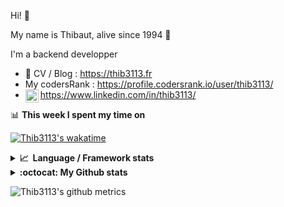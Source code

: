 Hi! 👋

My name is Thibaut, alive since 1994 🍷

I'm a backend developper

-   📝 CV / Blog : https://thib3113.fr
-   My codersRank : https://profile.codersrank.io/user/thib3113/
-   <a href="https://www.linkedin.com/in/thib3113/"><img align="left" alt="Thib3113's Linkedin" width="21px" src="https://raw.githubusercontent.com/peterthehan/peterthehan/master/assets/linkedin.svg" /></a> https://www.linkedin.com/in/thib3113/

📊 **This week I spent my time on**

[![Thib3113's wakatime](https://github-readme-stats.vercel.app/api/wakatime?username=thib3113&layout=default&theme=dracula&langs_count=6&hide_title=true&hide_border=true)](https://wakatime.com/@thib3113)

<details>
  <summary><b>📈&nbsp;&nbsp;Language&nbsp;/&nbsp;Framework stats</b></summary>
  <br/>  
  <a href='https://profile.codersrank.io/user/thib3113/'>
  <img src='http://cr-skills-chart-widget.azurewebsites.net/api/api?username=thib3113&padding=30&skills=php,batchfile,javascript,less,mysql,reactjs,scss,shell,typescript,vue'>
  </a>
</details>

<details>
  <summary><b>:octocat: My Github stats</b></summary>
  <br/>  
  
  <img src="https://github-readme-stats.vercel.app/api?username=thib3113&theme=dracula&show_icons=true&" alt="Thib3113's GitHub stats" />

<!--START_SECTION:activity-->

1. 🎉 Merged PR [#272](https://github.com/thib3113/unifi-client/pull/272) in [thib3113/unifi-client](https://github.com/thib3113/unifi-client)
2. 🎉 Merged PR [#84](https://github.com/thib3113/unifi-blockips-srv/pull/84) in [thib3113/unifi-blockips-srv](https://github.com/thib3113/unifi-blockips-srv)
3. 🗣 Commented on [#98](https://github.com/crowdsecurity/cs-firewall-bouncer/issues/98) in [crowdsecurity/cs-firewall-bouncer](https://github.com/crowdsecurity/cs-firewall-bouncer)
4. 🗣 Commented on [#1111](https://github.com/crowdsecurity/crowdsec/issues/1111) in [crowdsecurity/crowdsec](https://github.com/crowdsecurity/crowdsec)
5. 🎉 Merged PR [#83](https://github.com/thib3113/unifi-blockips-srv/pull/83) in [thib3113/unifi-blockips-srv](https://github.com/thib3113/unifi-blockips-srv)
 <!--END_SECTION:activity-->

</details>

![Thib3113's github metrics](https://gist.githubusercontent.com/thib3113/83a96e16f8bca103f1b0e376186c66ec/raw/github-metrics.svg)
